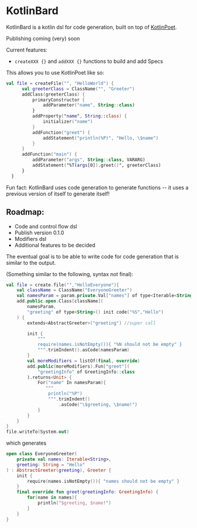 # KotlinBard

KotlinBard is a kotlin dsl for code generation, built on top of [KotlinPoet](https://github.com/square/kotlinpoet).

Publishing coming (very) soon

Current features:
- `createXXX {}` and `addXXX {}` functions to build and add Specs

This allows you to use KotlinPoet like so:
```kotlin
val file = createFile("", "HelloWorld") {
      val greeterClass = ClassName("", "Greeter")
      addClass(greeterClass) {
          primaryConstructor {
              addParameter("name", String::class)
          }
          addProperty("name", String::class) {
              initializer("name")
          }
          addFunction("greet") {
              addStatement("println(%P)", "Hello, \$name")
          }
      }
      addFunction("main") {
          addParameter("args", String::class, VARARG)
          addStatement("%T(args[0]).greet()", greeterClass)
      }
  }
```

Fun fact: KotlinBard uses code generation to generate functions -- it uses a previous version of itself to generate itself!

## Roadmap:
- Code and control flow dsl
- Publish version 0.1.0
- Modifiers dsl
- Additional features to be decided
 
The eventual goal is to be able to write code for code generation that is similar to the output.

(Something similar to the following, syntax not final):
```kotlin
val file = create.file("","HelloEveryone"){
    val className = ClassName("EveryoneGreeter")
    val namesParam = param.private.Val["names"] of type<Iterable<String>>()
    add.public.open.Class[className](
        namesParam,
        "greeting" of type<String>() init code("%S","Hello")
    ) {
        extends<AbstractGreeter>("greeting") //super call

        init {
            """
            require(names.isNotEmpty()){ "%N should not be empty" }
            """.trimIndent().asCode(namesParam)
        }
        val moreModifiers = listOf(final, override)
        add.public(moreModifiers).Fun["greet"](
            "greetingInfo" of GreetingInfo::class
        ).returns<Unit> {
            For("name" In namesParam){
               """
                println("%P")
                """.trimIndent()
                    .asCode("\$greeting, \$name!")
            }
        }
    }
}    
file.writeTo(System.out)
```
which generates
```kotlin
open class EveryoneGreeter(
    private val names: Iterable<String>,
    greeting: String = "Hello"
) : AbstractGreeter(greeting), Greeter {
    init {
        require(names.isNotEmpty()){ "names should not be empty" }
    }
    final override fun greet(greetingInfo: GreetingInfo) {
        for(name in names){
            println("$greeting, $name!")
        }
    }
}

```
